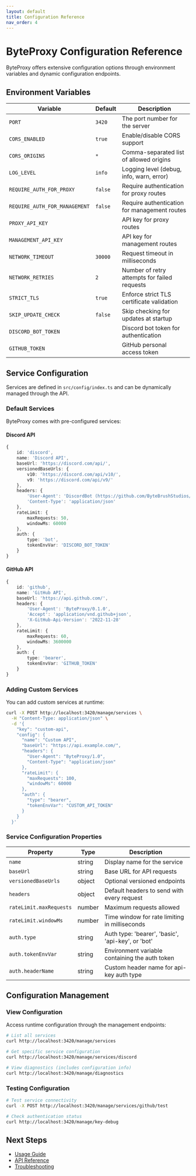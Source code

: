 ```yaml
---
layout: default
title: Configuration Reference
nav_order: 4
---
```


# ByteProxy Configuration Reference

ByteProxy offers extensive configuration options through environment variables and dynamic configuration endpoints.

## Environment Variables

| Variable | Default | Description |
|----------|---------|-------------|
| `PORT` | `3420` | The port number for the server |
| `CORS_ENABLED` | `true` | Enable/disable CORS support |
| `CORS_ORIGINS` | `*` | Comma-separated list of allowed origins |
| `LOG_LEVEL` | `info` | Logging level (debug, info, warn, error) |
| `REQUIRE_AUTH_FOR_PROXY` | `false` | Require authentication for proxy routes |
| `REQUIRE_AUTH_FOR_MANAGEMENT` | `false` | Require authentication for management routes |
| `PROXY_API_KEY` | | API key for proxy routes |
| `MANAGEMENT_API_KEY` | | API key for management routes |
| `NETWORK_TIMEOUT` | `30000` | Request timeout in milliseconds |
| `NETWORK_RETRIES` | `2` | Number of retry attempts for failed requests |
| `STRICT_TLS` | `true` | Enforce strict TLS certificate validation |
| `SKIP_UPDATE_CHECK` | `false` | Skip checking for updates at startup |
| `DISCORD_BOT_TOKEN` | | Discord bot token for authentication |
| `GITHUB_TOKEN` | | GitHub personal access token |

## Service Configuration

Services are defined in `src/config/index.ts` and can be dynamically managed through the API.

### Default Services

ByteProxy comes with pre-configured services:

#### Discord API

```typescript
{
    id: 'discord',
    name: 'Discord API',
    baseUrl: 'https://discord.com/api/',
    versionedBaseUrls: {
        v10: 'https://discord.com/api/v10/',
        v9: 'https://discord.com/api/v9/'
    },
    headers: {
        'User-Agent': 'DiscordBot (https://github.com/ByteBrushStudios/ByteProxy, 0.1.0)',
        'Content-Type': 'application/json'
    },
    rateLimit: {
        maxRequests: 50,
        windowMs: 60000
    },
    auth: {
        type: 'bot',
        tokenEnvVar: 'DISCORD_BOT_TOKEN'
    }
}
```

#### GitHub API

```typescript
{
    id: 'github',
    name: 'GitHub API',
    baseUrl: 'https://api.github.com/',
    headers: {
        'User-Agent': 'ByteProxy/0.1.0',
        'Accept': 'application/vnd.github+json',
        'X-GitHub-Api-Version': '2022-11-28'
    },
    rateLimit: {
        maxRequests: 60,
        windowMs: 3600000
    },
    auth: {
        type: 'bearer',
        tokenEnvVar: 'GITHUB_TOKEN'
    }
}
```

### Adding Custom Services

You can add custom services at runtime:

```bash
curl -X POST http://localhost:3420/manage/services \
  -H "Content-Type: application/json" \
  -d '{
    "key": "custom-api",
    "config": {
      "name": "Custom API",
      "baseUrl": "https://api.example.com/",
      "headers": {
        "User-Agent": "ByteProxy/1.0",
        "Content-Type": "application/json"
      },
      "rateLimit": {
        "maxRequests": 100,
        "windowMs": 60000
      },
      "auth": {
        "type": "bearer",
        "tokenEnvVar": "CUSTOM_API_TOKEN"
      }
    }
  }'
```

### Service Configuration Properties

| Property | Type | Description |
|----------|------|-------------|
| `name` | string | Display name for the service |
| `baseUrl` | string | Base URL for API requests |
| `versionedBaseUrls` | object | Optional versioned endpoints |
| `headers` | object | Default headers to send with every request |
| `rateLimit.maxRequests` | number | Maximum requests allowed |
| `rateLimit.windowMs` | number | Time window for rate limiting in milliseconds |
| `auth.type` | string | Auth type: 'bearer', 'basic', 'api-key', or 'bot' |
| `auth.tokenEnvVar` | string | Environment variable containing the auth token |
| `auth.headerName` | string | Custom header name for api-key auth type |

## Configuration Management

### View Configuration

Access runtime configuration through the management endpoints:

```bash
# List all services
curl http://localhost:3420/manage/services

# Get specific service configuration
curl http://localhost:3420/manage/services/discord

# View diagnostics (includes configuration info)
curl http://localhost:3420/manage/diagnostics
```

### Testing Configuration

```bash
# Test service connectivity
curl -X POST http://localhost:3420/manage/services/github/test

# Check authentication status
curl http://localhost:3420/manage/key-debug
```

## Next Steps

- [Usage Guide](usage.md)
- [API Reference](api.md)
- [Troubleshooting](troubleshooting.md)
